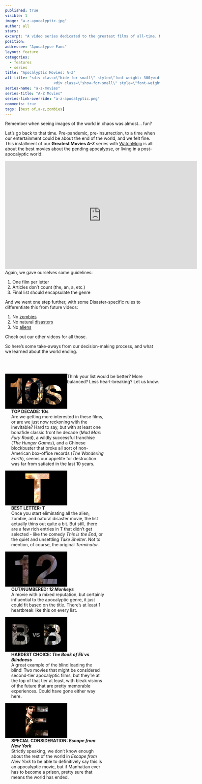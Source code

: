 ```yaml
---
published: true
visible: 1
image: "a-z-apocalyptic.jpg"
author: all
stars: 
excerpt: "A video series dedicated to the greatest films of all-time. Made In partnership with our friends at WatchMojo."
position: 
addressee: "Apocalypse Fans"
layout: feature
categories: 
  - features
  - series
title: "Apocalyptic Movies: A-Z"
alt-title: "<div class=\"hide-for-small\" style=\"font-weight: 300;width: 16rem;margin: -10rem auto 0 auto;font-family: Helvetica Neue;color: #fff;font-size: 1.5rem;padding-left: 2rem;text-align: center;\">The greatest movies of all time</div>
	                  <div class=\"show-for-small\" style=\"font-weight: 300;width: 10rem;margin: 3.5rem auto 0 auto;font-family: Helvetica Neue;color: #fff;font-size: 1rem;padding-left: 1rem;text-align: center;\">The greatest movies of all time</div>"
series-name: "a-z-movies"
series-title: "A-Z Movies"
series-link-override: "a-z-apocalyptic.png"
comments: true
tags: [best of,a-z,zombies]
---
```

Remember when seeing images of the world in chaos was almost… fun?

Let’s go back to that time. Pre-pandemic, pre-insurrection, to a time when our entertainment could be about the end of the world, and we felt fine. This installment of our **Greatest Movies A-Z** series with [WatchMojo](https://www.youtube.com/channel/UCaWd5_7JhbQBe4dknZhsHJg) is all about the best movies about the pending apocalypse, or living in a post-apocalyptic world:

<div class="video-container"><iframe width="624" height="351" src="https://www.youtube.com/embed/WdxswcowNSU?ecver=1" frameborder="0" allowfullscreen></iframe></div>
Again, we gave ourselves some guidelines:

1. One film per letter
1. Articles don’t count (the, an, a, etc.)
1. Final list should encapsulate the genre

And we went one step further, with some Disaster-specific rules to differentiate this from future videos:

1. No [zombies](http://www.dearcastandcrew.com/content/2020/10/30/a-z-zombie.html)
1. No natural [disasters](http://www.dearcastandcrew.com/content/2020/6/7/a-z-disaster.html)
1. No [aliens](http://www.dearcastandcrew.com/content/2020/4/25/a-z-sci-fi.html)

Check out our other videos for all those. 

So here’s some take-aways from our decision-making process, and what we learned about the world ending. 

<div class="clearfix" style="margin-top:4rem;width:100%;">
	<div style="height:100%;float:left;width:40%;">
		<img style="vertical-align: top;display: inline-block;" src="/assets/img/features/inline/a-z-apocalyptic/top-decade.jpg"> 
	</div>
	<p style="margin-top:0;float:left;width:60%;padding-left: 20px;">
		<strong>TOP DECADE: 10s</strong><br />
		Are we getting more interested in these films, or are we just now reckoning with the inevitable? Hard to say, but with at least one bonafide classic front he decade (<em>Mad Max: Fury Road</em>), a wildly successful franchise (<em>The Hunger Games</em>), and a Chinese blockbuster that broke all sort of non-American box-office records (<em>The Wandering Earth</em>), seems our appetite for destruction was far from satiated in the last 10 years.
	</p>
</div>

<div class="clearfix"  style="margin-top:4rem;width:100%;">
	<div style="height:100%;float:left;width:40%;">
		<img style="vertical-align: top;display: inline-block;" src="/assets/img/features/inline/a-z-apocalyptic/hardest-letter.jpg"> 
	</div>
	<p style="margin-top:0;float:left;width:60%;padding-left: 20px;">
		<strong>BEST LETTER: T</strong><br />
		Once you start eliminating all the alien, zombie, and natural disaster movie, the list actually thins out quite a bit. But still, there are a few rich entries in T that didn’t get selected - like the comedy <em>This is the End</em>, or the quiet and unsettling <em>Take Shelter</em>. Not to mention, of course, the original <em>Terminator.</em> 	</p>
</div>

<div class="clearfix"  style="margin-top:4rem;width:100%;">
	<div style="height:100%;float:left;width:40%;">
		<img style="vertical-align: top;display: inline-block;" src="/assets/img/features/inline/a-z-apocalyptic/out-numbered.jpg"> 
	</div>
	<p style="margin-top:0;float:left;width:60%;padding-left: 20px;">
		<strong>OUT/NUMBERED: <em>12 Monkeys</em></strong><br />
		A movie with a mixed reputation, but certainly influential to the apocalyptic genre, it just could fit based on the title. There’s at least 1 heartbreak like this on every list.
	</p>
</div>

<div class="clearfix" style="margin-top:4rem;width:100%;">
	<div style="height:100%;float:left;width:40%;">
		<img style="vertical-align: top;display: inline-block;" src="/assets/img/features/inline/a-z-apocalyptic/best-battle.jpg"> 
	</div>
	<p style="margin-top:0;float:left;width:60%;padding-left: 20px;">
		<strong>HARDEST CHOICE: <em>The Book of Eli</em> <strong>vs</strong> <em>Blindness</em></strong><br />
		A great example of the blind leading the blind! Two movies that might be considered second-tier apocalyptic films, but they’re at the top of that tier at least, with bleak visions of the future that are pretty memorable experiences. Could have gone either way here. 
	</p>
</div>

<div class="clearfix"  style="margin:4rem 0;width:100%;">
	<div style="height:100%;float:left;width:40%;">
		<img style="vertical-align: top;display: inline-block;" src="/assets/img/features/inline/a-z-apocalyptic/special-consideration.jpg"> 
	</div>
	<p style="margin-top:0;float:left;width:60%;padding-left: 20px;">
		<strong>SPECIAL CONSIDERATION: <em>Escape from New York</em></strong><br />
	     Strictly speaking, we don’t know enough about the rest of the world in <em>Escape from New York</em> to be able to definitively say this is an apocalyptic movie, but if Manhattan ever has to become a prison, pretty sure that means the world has ended.
	</p>
</div>

Think your list would be better? More balanced? Less heart-breaking? Let us know.